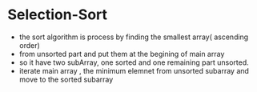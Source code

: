 # Selection-Sort
- the sort algorithm is process by finding the smallest array( ascending order) 
- from unsorted part and put them at the begining of main array
- so it have two subArray, one sorted and one remaining part unsorted.
- iterate main array , the minimum elemnet from unsorted subarray and move to the sorted subarray
